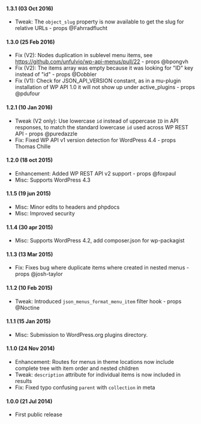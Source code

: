 #### 1.3.1 (03 Oct 2016)
 * Tweak: The `object_slug` property is now available to get the slug for relative URLs - props @Fahrradflucht

#### 1.3.0 (25 Feb 2016)
 * Fix (V2): Nodes duplication in sublevel menu items, see https://github.com/unfulvio/wp-api-menus/pull/22 - props @bpongvh
 * Fix (V2): The items array was empty because it was looking for "ID" key instead of "id" - props @Dobbler
 * Fix (V1): Check for JSON_API_VERSION constant, as in a mu-plugin installation of WP API 1.0 it will not show up under active_plugins - props @pdufour

#### 1.2.1 (10 Jan 2016)
 * Tweak (V2 only): Use lowercase `id` instead of uppercase `ID` in API responses, to match the standard lowercase `id` used across WP REST API - props @puredazzle
 * Fix: Fixed WP API v1 version detection for WordPress 4.4 - props	Thomas Chille

#### 1.2.0 (18 oct 2015)
 * Enhancement: Added WP REST API v2 support - props @foxpaul
 * Misc: Supports WordPress 4.3

#### 1.1.5 (19 jun 2015)
 * Misc: Minor edits to headers and phpdocs
 * Misc: Improved security

#### 1.1.4 (30 apr 2015)
 * Misc: Supports WordPress 4.2, add composer.json for wp-packagist

#### 1.1.3 (13 Mar 2015)
 * Fix: Fixes bug where duplicate items where created in nested menus - props @josh-taylor

#### 1.1.2 (10 Feb 2015)
 * Tweak: Introduced `json_menus_format_menu_item` filter hook - props @Noctine

#### 1.1.1 (15 Jan 2015)
 * Misc: Submission to WordPress.org plugins directory.

#### 1.1.0 (24 Nov 2014)
 * Enhancement: Routes for menus in theme locations now include complete tree with item order and nested children
 * Tweak: `description` attribute for individual items is now included in results
 * Fix: Fixed typo confusing `parent` with `collection` in meta   

#### 1.0.0 (21 Jul 2014)
 * First public release
